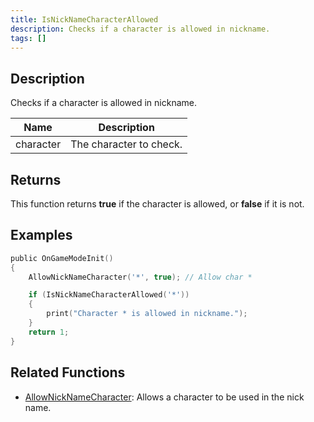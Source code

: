```yaml
---
title: IsNickNameCharacterAllowed
description: Checks if a character is allowed in nickname.
tags: []
---
```


<VersionWarn version='omp v1.1.0.2612' />

## Description

Checks if a character is allowed in nickname.

| Name      | Description             |
| --------- | ----------------------- |
| character | The character to check. |

## Returns

This function returns **true** if the character is allowed, or **false** if it is not.

## Examples

```c
public OnGameModeInit()
{
    AllowNickNameCharacter('*', true); // Allow char *

    if (IsNickNameCharacterAllowed('*'))
    {
        print("Character * is allowed in nickname.");
    }
    return 1;
}
```

## Related Functions

- [AllowNickNameCharacter](AllowNickNameCharacter): Allows a character to be used in the nick name.
